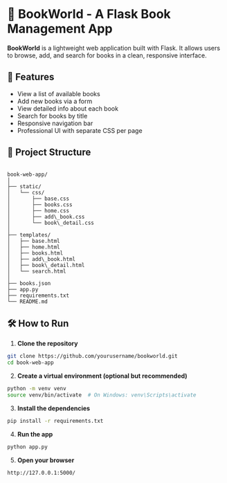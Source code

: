 # 📘 BookWorld - A Flask Book Management App

**BookWorld** is a lightweight web application built with Flask. It allows users to browse, add, and search for books in a clean, responsive interface.

## 🚀 Features

- View a list of available books
- Add new books via a form
- View detailed info about each book
- Search for books by title
- Responsive navigation bar
- Professional UI with separate CSS per page

## 📁 Project Structure

```

book-web-app/
│
├── static/
│   └── css/
│       ├── base.css
│       ├── books.css
│       ├── home.css
│       ├── add\_book.css
│       └── book\_detail.css
│
├── templates/
│   ├── base.html
│   ├── home.html
│   ├── books.html
│   ├── add\_book.html
│   ├── book\_detail.html
│   └── search.html
│
├── books.json
├── app.py
├── requirements.txt
└── README.md

````

## 🛠 How to Run

1. **Clone the repository**

```bash
git clone https://github.com/yourusername/bookworld.git
cd book-web-app
````

2. **Create a virtual environment (optional but recommended)**

```bash
python -m venv venv
source venv/bin/activate  # On Windows: venv\Scripts\activate
```

3. **Install the dependencies**

```bash
pip install -r requirements.txt
```

4. **Run the app**

```bash
python app.py
```

5. **Open your browser**

```
http://127.0.0.1:5000/
```


